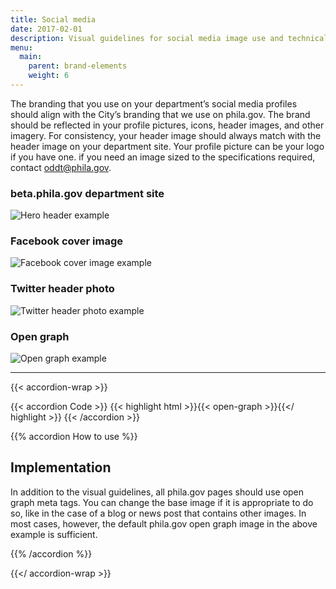 ```yaml
---
title: Social media
date: 2017-02-01
description: Visual guidelines for social media image use and technical details on open graph markup.
menu:
  main:
    parent: brand-elements
    weight: 6
---
```


The branding that you use on your department’s social media profiles should align with the City’s branding that we use on phila.gov. The brand should be reflected in your profile pictures, icons, header images, and other imagery. For consistency, your header image should always match with the header image on your department site. Your profile picture can be your logo if you have one. if you need an image sized to the specifications required, contact <a href="mailto:oddt@phila.gov">oddt@phila.gov</a>.

### beta.phila.gov department site
![Hero header example](/standards-docs/img/social-media/beta-hero-header.jpg)

### Facebook cover image
![Facebook cover image example](/standards-docs/img/social-media/facebook-cover-image.jpg)

### Twitter header photo
![Twitter header photo example](/standards-docs/img/social-media/twitter-header-photo.jpg)

### Open graph
![Open graph example](/standards-docs/img/social-media/open-graph.jpg)


---

{{< accordion-wrap >}}

{{< accordion Code >}}
  {{< highlight html >}}{{< open-graph >}}{{</ highlight >}}
{{< /accordion >}}

{{% accordion How to use %}}
## Implementation

In addition to the visual guidelines, all phila.gov pages should use open graph meta tags. You can change the base image if it is appropriate to do so, like in the case of a blog or news post that contains other images. In most cases, however, the default phila.gov open graph image in the above example is sufficient.  

{{% /accordion %}}

{{</ accordion-wrap >}}
